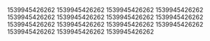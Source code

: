 1539945426262
1539945426262
1539945426262
1539945426262
1539945426262
1539945426262
1539945426262
1539945426262
1539945426262
1539945426262
1539945426262
1539945426262
1539945426262
1539945426262
1539945426262